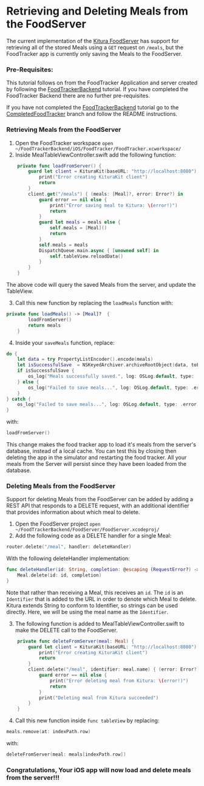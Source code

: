 # Retrieving and Deleting Meals from the FoodServer
The current implementation of the [Kitura FoodServer](README.md) has support for retrieving all of the stored Meals using a `GET` request on `/meals`, but the FoodTracker app is currently only saving the Meals to the FoodServer.

### Pre-Requisites:
This tutorial follows on from the FoodTracker Application and server created by following the [FoodTrackerBackend](https://github.com/IBM/FoodTrackerBackend) tutorial. If you have completed the FoodTracker Backend there are no further pre-requisites.

If you have not completed the [FoodTrackerBackend](https://github.com/IBM/FoodTrackerBackend) tutorial go to the [CompletedFoodTracker](https://github.com/IBM/FoodTrackerBackend/tree/CompletedFoodTracker) branch and follow the README instructions.

### Retrieving Meals from the FoodServer  
1. Open the FoodTracker workspace
 `open ~/FoodTrackerBackend/iOS/FoodTracker/FoodTracker.xcworkspace/`
2. Inside MealTableViewController.swift add the following function:
```swift
    private func loadFromServer() {
        guard let client = KituraKit(baseURL: "http://localhost:8080") else {
            print("Error creating KituraKit client")
            return
        }
        client.get("/meals") { (meals: [Meal]?, error: Error?) in
            guard error == nil else {
                print("Error saving meal to Kitura: \(error!)")
                return
            }
            guard let meals = meals else {
                self.meals = [Meal]()
                return
            }
            self.meals = meals
            DispatchQueue.main.async { [unowned self] in
                self.tableView.reloadData()
            }
        }
    }
```  
The above code will query the saved Meals from the server, and update the TableView.

3. Call this new function by replacing the `loadMeals` function with:
```swift
private func loadMeals() -> [Meal]?  {
        loadFromServer()
        return meals
    }
```
4. Inside your `saveMeals` function, replace:
```swift
do {
    let data = try PropertyListEncoder().encode(meals)
    let isSuccessfulSave  = NSKeyedArchiver.archiveRootObject(data, toFile: MealTableViewController.ArchiveURL.path)
    if isSuccessfulSave {
        os_log("Meals successfully saved.", log: OSLog.default, type: .debug)
    } else {
        os_log("Failed to save meals...", log: OSLog.default, type: .error)
    }
} catch {
    os_log("Failed to save meals...", log: OSLog.default, type: .error)
}
```  
with:
```swift
loadFromServer()
```

This change makes the food tracker app to load it's meals from the server's database, instead of a local cache. You can test this by closing then deleting the app in the simulator and restarting the food tracker. All your meals from the Server will persist since they have been loaded from the database.
### Deleting Meals from the FoodServer  
Support for deleting Meals from the FoodServer can be added by adding a REST API that responds to a DELETE request, with an additional identifier that provides information about which meal to delete.
1. Open the FoodServer project
`open  ~/FoodTrackerBackend/FoodServer/FoodServer.xcodeproj/`
2. Add the following code as a DELETE handler for a single Meal:
```swift
router.delete("/meal", handler: deleteHandler)
```  
With the following deleteHandler implementation:  
```swift
func deleteHandler(id: String, completion: @escaping (RequestError?) -> Void ) {
    Meal.delete(id: id, completion)
}
```
Note that rather than receiving a Meal, this receives an `id`. The `id` is an `Identifier` that is added to the URL in order to denote which Meal to delete. Kitura extends String to conform to Identifier, so strings can be used directly. Here, we will be using the meal name as the `Identifier`.

3. The following function is added to MealTableViewController.swift to make the DELETE call to the FoodServer.
```swift
    private func deleteFromServer(meal: Meal) {
        guard let client = KituraKit(baseURL: "http://localhost:8080") else {
            print("Error creating KituraKit client")
            return
        }
        client.delete("/meal", identifier: meal.name) { (error: Error?) in
            guard error == nil else {
                print("Error deleting meal from Kitura: \(error!)")
                return
            }
            print("Deleting meal from Kitura succeeded")
        }
    }
```
4. Call this new function inside `func tableView` by replacing:
```swift
meals.remove(at: indexPath.row)
```
with:
```swift
deleteFromServer(meal: meals[indexPath.row])
```

### Congratulations, Your iOS app will now load and delete meals from the server!!!
